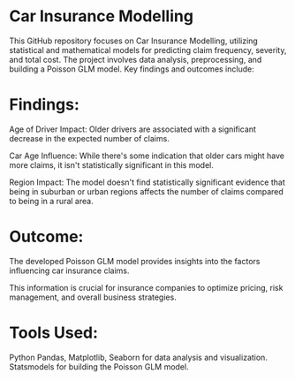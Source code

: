 # Car Insurance Modelling
This GitHub repository focuses on Car Insurance Modelling, utilizing statistical and mathematical models for predicting claim frequency, severity, and total cost. The project involves data analysis, preprocessing, and building a Poisson GLM model. Key findings and outcomes include:

# Findings:
Age of Driver Impact: Older drivers are associated with a significant decrease in the expected number of claims.

Car Age Influence: While there's some indication that older cars might have more claims, it isn't statistically significant in this model.

Region Impact: The model doesn't find statistically significant evidence that being in suburban or urban regions affects the number of claims compared to being in a rural area.

# Outcome:
The developed Poisson GLM model provides insights into the factors influencing car insurance claims.

This information is crucial for insurance companies to optimize pricing, risk management, and overall business strategies.

# Tools Used:
Python
Pandas, Matplotlib, Seaborn for data analysis and visualization.
Statsmodels for building the Poisson GLM model.






